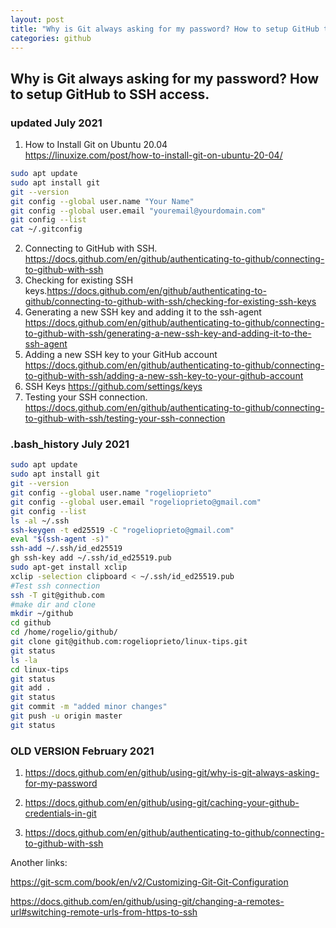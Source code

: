 ```yaml
---
layout: post
title: "Why is Git always asking for my password? How to setup GitHub to SSH access."
categories: github
---
```



## Why is Git always asking for my password? How to setup GitHub to SSH access.


### updated July 2021


1. How to Install Git on Ubuntu 20.04  
<https://linuxize.com/post/how-to-install-git-on-ubuntu-20-04/>
```bash
sudo apt update
sudo apt install git
git --version
git config --global user.name "Your Name"
git config --global user.email "youremail@yourdomain.com"
git config --list
cat ~/.gitconfig
```
2. Connecting to GitHub with SSH. <https://docs.github.com/en/github/authenticating-to-github/connecting-to-github-with-ssh>
3. Checking for existing SSH keys.<https://docs.github.com/en/github/authenticating-to-github/connecting-to-github-with-ssh/checking-for-existing-ssh-keys>
4. Generating a new SSH key and adding it to the ssh-agent <https://docs.github.com/en/github/authenticating-to-github/connecting-to-github-with-ssh/generating-a-new-ssh-key-and-adding-it-to-the-ssh-agent>
5. Adding a new SSH key to your GitHub account <https://docs.github.com/en/github/authenticating-to-github/connecting-to-github-with-ssh/adding-a-new-ssh-key-to-your-github-account>
6. SSH Keys <https://github.com/settings/keys>
7. Testing your SSH connection. <https://docs.github.com/en/github/authenticating-to-github/connecting-to-github-with-ssh/testing-your-ssh-connection>

### .bash_history July 2021

```bash
sudo apt update
sudo apt install git
git --version
git config --global user.name "rogelioprieto"
git config --global user.email "rogelioprieto@gmail.com"
git config --list
ls -al ~/.ssh
ssh-keygen -t ed25519 -C "rogelioprieto@gmail.com"
eval "$(ssh-agent -s)"
ssh-add ~/.ssh/id_ed25519
gh ssh-key add ~/.ssh/id_ed25519.pub
sudo apt-get install xclip
xclip -selection clipboard < ~/.ssh/id_ed25519.pub
#Test ssh connection
ssh -T git@github.com
#make dir and clone
mkdir ~/github
cd github
cd /home/rogelio/github/
git clone git@github.com:rogelioprieto/linux-tips.git
git status
ls -la
cd linux-tips
git status
git add .
git status
git commit -m "added minor changes"
git push -u origin master
git status
```


### OLD VERSION February 2021


1. <https://docs.github.com/en/github/using-git/why-is-git-always-asking-for-my-password>

2. <https://docs.github.com/en/github/using-git/caching-your-github-credentials-in-git>

3. <https://docs.github.com/en/github/authenticating-to-github/connecting-to-github-with-ssh>

Another links:

<https://git-scm.com/book/en/v2/Customizing-Git-Git-Configuration>

<https://docs.github.com/en/github/using-git/changing-a-remotes-url#switching-remote-urls-from-https-to-ssh>


